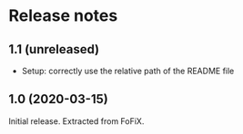 Release notes
=============

1.1 (unreleased)
----------------

- Setup: correctly use the relative path of the README file


1.0 (2020-03-15)
----------------

Initial release. Extracted from FoFiX.
